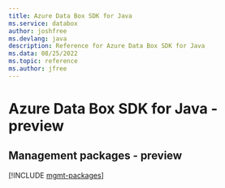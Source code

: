 ```yaml
---
title: Azure Data Box SDK for Java
ms.service: databox
author: joshfree
ms.devlang: java
description: Reference for Azure Data Box SDK for Java
ms.data: 08/25/2022
ms.topic: reference
ms.author: jfree
---
```

# Azure Data Box SDK for Java - preview

## Management packages - preview
[!INCLUDE [mgmt-packages](data-box-mgmt-index.md)]